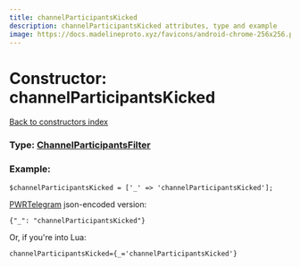 ```yaml
---
title: channelParticipantsKicked
description: channelParticipantsKicked attributes, type and example
image: https://docs.madelineproto.xyz/favicons/android-chrome-256x256.png
---
```

# Constructor: channelParticipantsKicked  
[Back to constructors index](index.md)






### Type: [ChannelParticipantsFilter](../types/ChannelParticipantsFilter.md)


### Example:

```
$channelParticipantsKicked = ['_' => 'channelParticipantsKicked'];
```  

[PWRTelegram](https://pwrtelegram.xyz) json-encoded version:

```
{"_": "channelParticipantsKicked"}
```


Or, if you're into Lua:  


```
channelParticipantsKicked={_='channelParticipantsKicked'}

```


